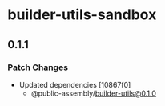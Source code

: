 # builder-utils-sandbox

## 0.1.1

### Patch Changes

- Updated dependencies [10867f0]
  - @public-assembly/builder-utils@0.1.0
